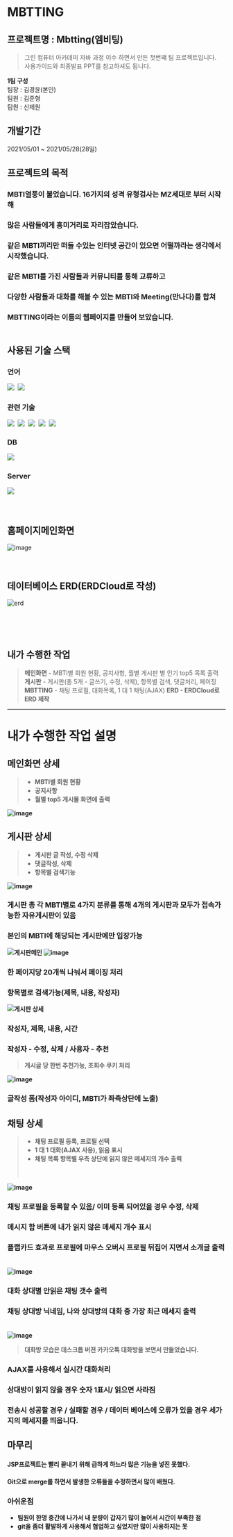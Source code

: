 # MBTTING
## 프로젝트명 : Mbtting(엠비팅)

> 그린 컴퓨터 아카데미 자바 과정 이수 하면서 만든 첫번쨰 팀 프로젝트입니다.<br>
> 사용가이드와 최종발표 PPT를 참고하셔도 됩니다.

<strong>1팀 구성</strong><br>
팀장 : 김경윤(본인)<br>
팀원 : 김준형<br>
팀원 : 신제원<br>


## 개발기간
2021/05/01 ~ 2021/05/28(28일)

## 프로젝트의 목적<br>
### MBTI열풍이 불었습니다. 16가지의 성격 유형검사는 MZ세대로 부터 시작해<br>
### 많은 사람들에게 흥미거리로 자리잡았습니다.<br>
### 같은 MBTI끼리만 떠들 수있는 인터넷 공간이 있으면 어떨까라는 생각에서 시작했습니다.<br>

### 같은 MBTI를 가진 사람들과 커뮤니티를 통해 교류하고<br>
### 다양한 사람들과 대화를 해볼 수 있는 MBTI와 Meeting(만나다)를 합쳐<br>
### MBTTING이라는 이름의 웹페이지를 만들어 보았습니다.<br><br>

## 사용된 기술 스택

### 언어
<img src="https://img.shields.io/badge/Java-007396?style=flat-square&logo=Java&logoColor=white"/>&nbsp; 
<img src="https://img.shields.io/badge/JavaScript-F7DF1E?style=flat-square&logo=JavaScript&logoColor=white"/>&nbsp;
### 관련 기술
<img src="https://img.shields.io/badge/JSP-007396?style=flat-square&logo=&logoColor=white"/>&nbsp; 
<img src="https://img.shields.io/badge/JQuery-0769AD?style=flat-square&logo=JQuery&logoColor=white"/>&nbsp;
<img src="https://img.shields.io/badge/HTML5-E34F26?style=flat-square&logo=HTML5&logoColor=white"/>&nbsp; 
<img src="https://img.shields.io/badge/CSS3-1572B6?style=flat-square&logo=CSS3#&logoColor=white"/>&nbsp; 
<img src="https://img.shields.io/badge/bootstrap-7952B3?style=flat-square&logo=bootstrap&logoColor=white">
### DB
<img src="https://img.shields.io/badge/Oracle-F80000?style=flat-square&logo=Oracle&logoColor=white"/>&nbsp;
### Server
<img src="https://img.shields.io/badge/Tomcat-F8DC75?style=flat-square&logo=ApacheTomcat&logoColor=white"/>&nbsp;
<br><br><br>

## 홈페이지메인화면
![image](https://user-images.githubusercontent.com/74701876/125419250-8f825f44-48fb-4007-86a3-0c23e0ff875d.png)
<br><br><br>

## 데이터베이스 ERD(ERDCloud로 작성)
![erd](https://user-images.githubusercontent.com/74701876/125426441-b4a3a9b0-d05e-4ec1-9bfd-541f3b7e4540.png)


<br><br><br>
## 내가 수행한 작업
> <b>메인화면</b> - MBTI별 회원 현황, 공지사항, 월별 게시판 별 인기 top5 목록 출력<br>
> <b>게시판</b> - 게시판(총 5개 - 글쓰기, 수정, 삭제), 항목별 검색, 댓글처리, 페이징<br>
> <b>MBTTING</b> - 채팅 프로필, 대화목록, 1 대 1 채팅(AJAX) 
> <b>ERD<b> - ERDCloud로 ERD 제작
<hr>

# 내가 수행한 작업 설명

## 메인화면 상세
> - MBTI별 회원 현황
> - 공지사항
> - 월별 top5 게시물 화면에 출력<br>
  
![image](https://user-images.githubusercontent.com/74701876/125419917-93f38abe-f66f-4a74-9f0c-5700ad8e339f.png)

  
## 게시판 상세
> - 게시판 글 작성, 수정 삭제
> - 댓글작성, 삭제 
> - 항목별 검색기능<br>
  
![image](https://user-images.githubusercontent.com/74701876/125421978-53049ded-7fc0-45d5-a278-755e8a21d4a5.png)

 ### 게시판 총 각 MBTI별로 4가지 분류를 통해 4개의 게시판과 모두가 접속가능한 자유게시판이 있음
 ### 본인의 MBTI에 해당되는 게시판에만 입장가능<br>
 
![게시판메인](https://user-images.githubusercontent.com/74701876/125421686-3c1f83d0-3bcc-4ec4-87e0-202de173eff3.png)
![image](https://user-images.githubusercontent.com/74701876/125421572-d32089da-9269-4b96-af88-38923e803ec4.png) 
### 한 페이지당 20개씩 나눠서 페이징 처리
### 항목별로 검색가능(제목, 내용, 작성자)<br>

![게시판 상세](https://user-images.githubusercontent.com/74701876/125423994-c53729e5-d200-4429-85f2-5a9f637acc29.png)
### 작성자, 제목, 내용, 시간
### 작성자 - 수정, 삭제 / 사용자 - 추천
> 게시글 당 한번 추천가능, 조회수 쿠키 처리<br>

![image](https://user-images.githubusercontent.com/74701876/125432139-9b38d248-ff9c-45ae-a2f6-d5caa0ad4b83.png)
### 글작성 폼(작성자 아이디, MBTI가 좌측상단에 노출)

  
## 채팅 상세
> - 채팅 프로필 등록, 프로필 선택
> - 1 대 1 대화(AJAX 사용), 읽음 표시
> - 채팅 목록 항목별 우측 상단에 읽지 않은 메세지의 개수 출력<br><br><br>

![image](https://user-images.githubusercontent.com/74701876/125424128-dd016c97-3b38-400c-9458-7d36b9d3b47f.png) 
### 채팅 프로필을 등록할 수 있음/ 이미 등록 되어있을 경우 수정, 삭제
### 메시지 함 버튼에 내가 읽지 않은 메세지 개수 표시
### 플랩카드 효과로 프로필에 마우스 오버시 프로필 뒤집어 지면서 소개글 출력<br><br>

![image](https://user-images.githubusercontent.com/74701876/125424348-073c4226-d7bb-47d9-ae74-b28b87a76cb0.png)
### 대화 상대별 안읽은 채팅 갯수 출력
### 채팅 상대방 닉네임, 나와 상대방의 대화 중 가장 최근 메세지 출력<br><br>
  
![image](https://user-images.githubusercontent.com/74701876/125424511-95afb8f3-3fad-43ae-8818-407dd8e56e3a.png)
> 대화방 모습은 데스크톱 버젼 카카오톡 대화방을 보면서 만들었습니다.
### AJAX를 사용해서 실시간 대화처리
### 상대방이 읽지 않을 경우 숫자 1표시/ 읽으면 사라짐
### 전송시 성공할 경우 / 실패할 경우 / 데이터 베이스에 오류가 있을 경우 세가지의 메세지를 띄웁니다.

  
## 마무리
#### JSP프로젝트는 빨리 끝내기 위해 급하게 하느라 많은 기능을 넣진 못했다.
#### Git으로 merge를 하면서 발생한 오류들을 수정하면서 많이 배웠다.
  
  
### 아쉬운점
- 팀원이 한명 중간에 나가서 내 분량이 갑자기 많이 늘어서 시간이 부족한 점
- git을 좀더 활발하게 사용해서 협업하고 싶었지만 많이 사용하지는 못
